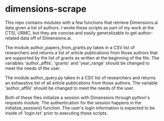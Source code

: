 # dimensions-scrape
This repo contains modules with a few functions that retrieve Dimensions.ai data given a list of authors. I wrote these scripts as part of my work at the CTSI, URMC, but they are concise and easily generalizable to get author-related data off of Dimensions.ai.

The module author_papers_from_grants.py takes in a CSV list of researchers and returns a list of article publications from those authors that are supported by the list of grants as written at the beginning of the file. The variables 'author_affils', 'grants' and 'year_range' should be changed to meet the needs of the user.

The module author_query.py takes in a CSV list of researchers and returns an exhaustive list of all article publications from those authors. The variable 'author_affils' should be changed to meet the needs of the user.

Both of these files initialize a session with Dimensions through python's requests module. The authentication for the session happens in the initialize_session() function. The user's login information is expected to be inside of 'login.txt' prior to executing these scripts.
